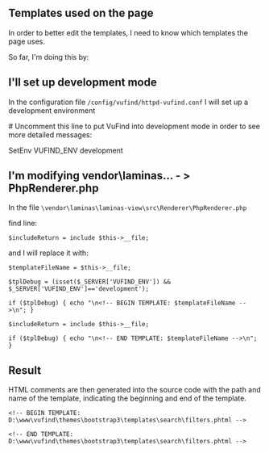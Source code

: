 ## Templates used on the page

In order to better edit the templates, I need to know which templates the page uses.

So far, I'm doing this by:

## I'll set up development mode

In the configuration file `/config/vufind/httpd-vufind.conf` I will set up a development environment

\# Uncomment this line to put VuFind into development mode in order to see more detailed messages:

SetEnv VUFIND_ENV development

## I'm modifying vendor\laminas\... - > PhpRenderer.php

In the file `\vendor\laminas\laminas-view\src\Renderer\PhpRenderer.php`

find line:

`$includeReturn = include $this->__file;`

and I will replace it with:

`$templateFileName = $this->__file;`

`$tplDebug = (isset($_SERVER['VUFIND_ENV']) && $_SERVER['VUFIND_ENV']=='development');`

`if ($tplDebug) { echo "\n<!-- BEGIN TEMPLATE: $templateFileName -->\n"; }`

`$includeReturn = include $this->__file;`

`if ($tplDebug) { echo "\n<!-- END TEMPLATE: $templateFileName -->\n"; }`


## Result

HTML comments are then generated into the source code with the path and name of the template, indicating the beginning and end of the template.

`<!-- BEGIN TEMPLATE: D:\www\vufind\themes\bootstrap3\templates\search\filters.phtml -->`

`<!-- END TEMPLATE: D:\www\vufind\themes\bootstrap3\templates\search\filters.phtml -->`
